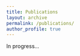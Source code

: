 ```yaml
---
title: Publications
layout: archive
permalink: /publications/
author_profile: true
---
```


In progress...